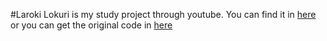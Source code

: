 
#Laroki
Lokuri is my study project through youtube. You can find it in [here](https://www.youtube.com/watch?v=p0bGHP-PXD4&t=2095s) or you can get the original code in [here](https://github.com/bradtraversy/loruki-website)

